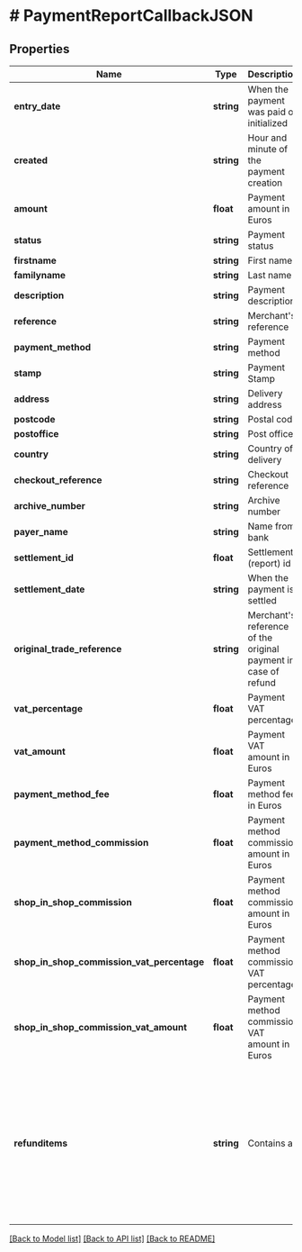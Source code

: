 # # PaymentReportCallbackJSON

## Properties

Name | Type | Description | Notes
------------ | ------------- | ------------- | -------------
**entry_date** | **string** | When the payment was paid or initialized | [optional]
**created** | **string** | Hour and minute of the payment creation | [optional]
**amount** | **float** | Payment amount in Euros | [optional]
**status** | **string** | Payment status | [optional]
**firstname** | **string** | First name | [optional]
**familyname** | **string** | Last name | [optional]
**description** | **string** | Payment description | [optional]
**reference** | **string** | Merchant&#39;s reference | [optional]
**payment_method** | **string** | Payment method | [optional]
**stamp** | **string** | Payment Stamp | [optional]
**address** | **string** | Delivery address | [optional]
**postcode** | **string** | Postal code | [optional]
**postoffice** | **string** | Post office | [optional]
**country** | **string** | Country of delivery | [optional]
**checkout_reference** | **string** | Checkout reference | [optional]
**archive_number** | **string** | Archive number | [optional]
**payer_name** | **string** | Name from bank | [optional]
**settlement_id** | **float** | Settlement (report) id | [optional]
**settlement_date** | **string** | When the payment is settled | [optional]
**original_trade_reference** | **string** | Merchant&#39;s reference of the original payment in case of refund | [optional]
**vat_percentage** | **float** | Payment VAT percentage | [optional]
**vat_amount** | **float** | Payment VAT amount in Euros | [optional]
**payment_method_fee** | **float** | Payment method fee in Euros | [optional]
**payment_method_commission** | **float** | Payment method commission amount in Euros | [optional]
**shop_in_shop_commission** | **float** | Payment method commission amount in Euros | [optional]
**shop_in_shop_commission_vat_percentage** | **float** | Payment method commission VAT percentage | [optional]
**shop_in_shop_commission_vat_amount** | **float** | Payment method commission VAT amount in Euros | [optional]
**refunditems** | **string** | Contains a &#x60;|&#x60; (pipe) -delimited list of *stamp*:*amount* pairs. Pairs are delimited by a &#x60;:&#x60; (colon). Stamp refers to the payment item&#39;s stamp that was refunded. | [optional]

[[Back to Model list]](../../README.md#models) [[Back to API list]](../../README.md#endpoints) [[Back to README]](../../README.md)
